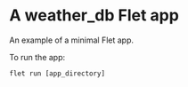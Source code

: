 # A weather_db Flet app

An example of a minimal Flet app.

To run the app:

```
flet run [app_directory]
```